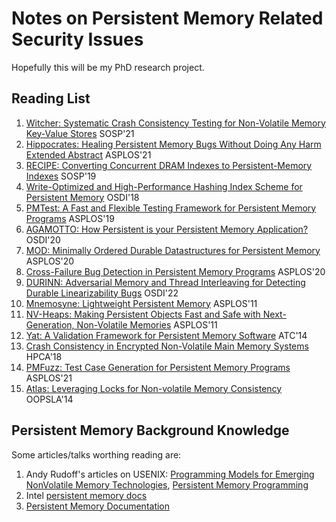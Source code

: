 # Notes on Persistent Memory Related Security Issues

Hopefully this will be my PhD research project.

## Reading List

1. [Witcher: Systematic Crash Consistency Testing for Non-Volatile Memory Key-Value Stores](https://www3.cs.stonybrook.edu/~dongyoon/papers/SOSP-21-Witcher.pdf) SOSP'21
2. [Hippocrates: Healing Persistent Memory Bugs Without Doing Any Harm Extended Abstract](https://dl.acm.org/doi/abs/10.1145/3445814.3446694) ASPLOS'21
3. [RECIPE: Converting Concurrent DRAM Indexes to Persistent-Memory Indexes](https://dl.acm.org/doi/10.1145/3341301.3359635) SOSP'19
4. [Write-Optimized and High-Performance Hashing Index Scheme for Persistent Memory](https://www.usenix.org/conference/osdi18/presentation/zuo) OSDI'18
5. [PMTest: A Fast and Flexible Testing Framework for Persistent Memory Programs](https://dl.acm.org/doi/10.1145/3297858.3304015) ASPLOS'19
6. [AGAMOTTO: How Persistent is your Persistent Memory Application?](https://www.usenix.org/conference/osdi20/presentation/neal) OSDI'20
7.  [MOD: Minimally Ordered Durable Datastructures for Persistent Memory](https://dl.acm.org/doi/10.1145/3373376.3378472) ASPLOS'20
8. [Cross-Failure Bug Detection in Persistent Memory Programs](https://dl.acm.org/doi/10.1145/3373376.3378452) ASPLOS'20
9. [DURINN: Adversarial Memory and Thread Interleaving for Detecting Durable Linearizability Bugs](https://www.usenix.org/conference/osdi22/presentation/fu) OSDI'22
10. [Mnemosyne: Lightweight Persistent Memory](https://pages.cs.wisc.edu/~swift/papers/asplos11_mnemosyne.pdf) ASPLOS'11
11. [NV-Heaps: Making Persistent Objects Fast and Safe with Next-Generation, Non-Volatile Memories](http://mesl.ucsd.edu/pubs/Coburn_ASPLOS11.pdf) ASPLOS'11
12. [Yat: A Validation Framework for Persistent Memory Software](https://www.usenix.org/system/files/conference/atc14/atc14-paper-lantz.pdf) ATC'14
13. [Crash Consistency in Encrypted Non-Volatile Main Memory Systems](https://ieeexplore.ieee.org/document/8327018) HPCA'18
14. [PMFuzz: Test Case Generation for Persistent Memory Programs](https://www.cs.virginia.edu/~smk9u/Liu_PMFuzz_ASPLOS21.pdf) ASPLOS'21
15. [Atlas: Leveraging Locks for Non-volatile Memory Consistency](https://dl.acm.org/doi/pdf/10.1145/2714064.2660224) OOPSLA'14

## Persistent Memory Background Knowledge

Some articles/talks worthing reading are:

1. Andy Rudoff's articles on USENIX: [Programming Models for Emerging NonVolatile Memory Technologies](https://www.usenix.org/system/files/login/articles/08_rudoff_040-045_final.pdf), [Persistent Memory Programming](https://www.usenix.org/system/files/login/articles/login_summer17_07_rudoff.pdf)
2. Intel [persistent memory docs](https://www.intel.com/content/www/us/en/developer/topic-technology/persistent-memory/overview.html)
3. [Persistent Memory Documentation](https://docs.pmem.io/persistent-memory/)
